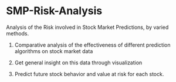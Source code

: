 # SMP-Risk-Analysis
Analysis of the Risk involved in Stock Market Predictions, by varied methods.

1. Comparative analysis of the effectiveness of different prediction algorithms on stock market data

2. Get general insight on this data through visualization

3. Predict future stock behavior and value at risk for each stock.

